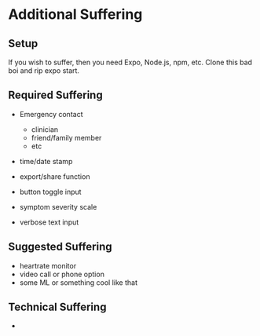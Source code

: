 # Additional Suffering

## Setup
If you wish to suffer, then you need Expo, Node.js, npm, etc. Clone this bad boi and rip expo start.

## Required Suffering

- Emergency contact
  - clinician
  - friend/family member
  - etc
- time/date stamp
- export/share function

- button toggle input
- symptom severity scale
- verbose text input

## Suggested Suffering

- heartrate monitor
- video call or phone option
- some ML or something cool like that

## Technical Suffering

- 
